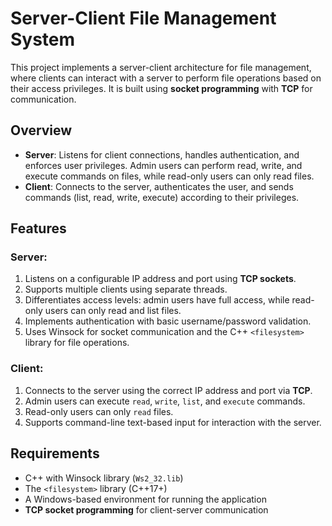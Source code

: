 # Server-Client File Management System

This project implements a server-client architecture for file management, where clients can interact with a server to perform file operations based on their access privileges. It is built using **socket programming** with **TCP** for communication.

## Overview

- **Server**: Listens for client connections, handles authentication, and enforces user privileges. Admin users can perform read, write, and execute commands on files, while read-only users can only read files.
- **Client**: Connects to the server, authenticates the user, and sends commands (list, read, write, execute) according to their privileges.

## Features

### Server:
1. Listens on a configurable IP address and port using **TCP sockets**.
2. Supports multiple clients using separate threads.
3. Differentiates access levels: admin users have full access, while read-only users can only read and list files.
4. Implements authentication with basic username/password validation.
5. Uses Winsock for socket communication and the C++ `<filesystem>` library for file operations.

### Client:
1. Connects to the server using the correct IP address and port via **TCP**.
2. Admin users can execute `read`, `write`, `list`, and `execute` commands.
3. Read-only users can only `read` files.
4. Supports command-line text-based input for interaction with the server.

## Requirements

- C++ with Winsock library (`Ws2_32.lib`)
- The `<filesystem>` library (C++17+)
- A Windows-based environment for running the application
- **TCP socket programming** for client-server communication
